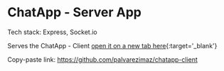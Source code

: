 # ChatApp - Server App

Tech stack: Express, Socket.io

Serves the ChatApp - Client [open it on a new tab here](https://github.com/palvarezimaz/chatapp-client){:target='\_blank'}

Copy-paste link:
https://github.com/palvarezimaz/chatapp-client
